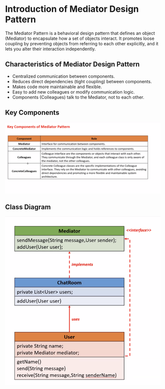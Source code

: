 # Introduction of Mediator Design Pattern

The Mediator Pattern is a behavioral design pattern that defines an object (Mediator) to encapsulate how a set of objects interact. It promotes loose coupling by preventing objects from referring to each other explicitly, and it lets you alter their interaction independently.

## Characteristics of Mediator Design Pattern

 - Centralized communication between components.
 - Reduces direct dependencies (tight coupling) between components.
 - Makes code more maintainable and flexible.
 - Easy to add new colleagues or modify communication logic.
 - Components (Colleagues) talk to the Mediator, not to each other.


## Key Components

![Key Components of Mediator Pattern](image.png)


## Class Diagram

![Class Diagram of Mediator Pattern](image-1.png)
